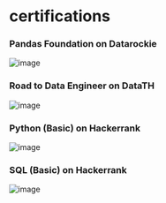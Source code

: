 # certifications

### Pandas Foundation on Datarockie

![image](https://sv1.picz.in.th/images/2022/06/06/Hmdgry.jpg)

### Road to Data Engineer on DataTH

![image](https://sv1.picz.in.th/images/2022/06/06/Hmd9yS.jpg)

### Python (Basic) on Hackerrank

![image](https://github.com/chanontv/my-certifications/blob/main/python-basic-hackerrank.png?raw=true)


### SQL (Basic) on Hackerrank

![image](https://github.com/chanontv/my-certifications/blob/main/sql-basic-hackerrank.png?raw=true)

